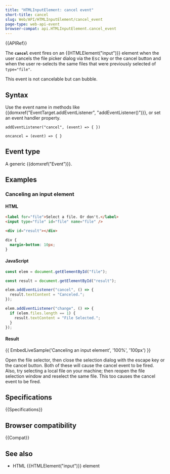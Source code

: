 ```yaml
---
title: "HTMLInputElement: cancel event"
short-title: cancel
slug: Web/API/HTMLInputElement/cancel_event
page-type: web-api-event
browser-compat: api.HTMLInputElement.cancel_event
---
```


{{APIRef}}

The **`cancel`** event fires on an {{HTMLElement("input")}} element when the user cancels the file picker dialog via the <kbd>Esc</kbd> key or the cancel button and when the user re-selects the same files that were previously selected of `type="file"`.

This event is not cancelable but can bubble.

## Syntax

Use the event name in methods like {{domxref("EventTarget.addEventListener", "addEventListener()")}}, or set an event handler property.

```js-nolint
addEventListener("cancel", (event) => { })

oncancel = (event) => { }
```

## Event type

A generic {{domxref("Event")}}.

## Examples

### Canceling an input element

#### HTML

```html
<label for="file">Select a file. Or don't.</label>
<input type="file" id="file" name="file" />

<div id="result"></div>
```

```css hidden
div {
  margin-bottom: 10px;
}
```

#### JavaScript

```js
const elem = document.getElementById("file");

const result = document.getElementById("result");

elem.addEventListener("cancel", () => {
  result.textContent = "Canceled.";
});

elem.addEventListener("change", () => {
  if (elem.files.length == 1) {
    result.textContent = "File Selected.";
  }
});
```

#### Result

{{ EmbedLiveSample('Canceling an input element', '100%', '100px') }}

Open the file selector, then close the selection dialog with the escape key or the cancel button. Both of these will cause the cancel event to be fired. Also, try selecting a local file on your machine; then reopen the file selection window and reselect the same file. This too causes the cancel event to be fired.

## Specifications

{{Specifications}}

## Browser compatibility

{{Compat}}

## See also

- HTML {{HTMLElement("input")}} element
